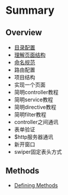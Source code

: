 # Summary

## Overview

* [目录配置](README.md)
* [理解页面结构](lu-you-pei-zhi.md)
* [命名规范](ming-ming-gui-fan.md)
* 路由配置
* 项目结构
* 实现一个页面
* 简明controller教程
* 简明service教程
* 简明directive教程
* 简明filter教程
* controller之间通讯
* 表单验证
* $http服务器通讯
* 新开窗口
* swiper固定表头方式

## Methods

* [Defining Methods](methods.md)

